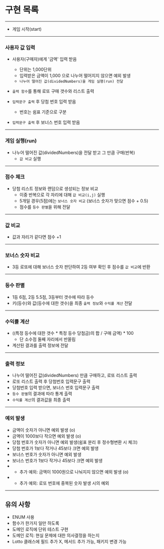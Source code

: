 # 구현 목록

----
 - 게임 시작(start)
---

### 사용자 값 입력
 - 사용자(구매자)에게 '금액' 입력 받음
   - 단위는 1,000단위
   - 입력받은 금액이 1,000 으로 나누어 떨어지지 않으면 예외 발생
   - `나누어 떨어진 값(dividedNumbers)을 게임 실행(run) 전달`
 - `출력 함수`를 통해 로또 구매 갯수와 리스트 출력
 
 - `입력문구 출력` 후 당첨 번호 입력 받음 
   - 번호는 쉼표 기준으로 구분
 - `입력문구 출력` 후 보너스 번호 입력 받음

----

### 게임 실행(run)
 - 나누어 떨어진 값(dividedNumbers)을 전달 받고 그 만큼 구매(반복) 
   -  `값 비교` 실행

---

### 점수 체크
- 당첨 리스트 정보와 랜덤으로 생성되는 정보 비교 
  - 이중 반복으로 각 자리에 대해 `값 비교(i,j)` 실행
  - 5개일 경우(5점)에는 `보너스 숫자 비교` (보너스 숫자가 맞으면 점수 + 0.5)
  - 점수를 `등수 판별`을 위해 전달

---
### 값 비교
- 값과 자리가 같다면 점수 +1
---
### 보너스 숫자 비교
- 3등 로또에 대해 보너스 숫자 판단하여 2등 여부 확인 후 점수를 `값 비교`에 반환
---
### 등수 판별
- 1등 6점, 2등 5.5점, 3등부터 갯수에 따라 등수
- 키(등수)와 값(등수에 대한 갯수)을 최종 `출력 정보`와 `수익률 계산` 전달
---
### 수익률 계산
- ((특정 등수에 대한 갯수 * 특정 등수 당첨금)의 합 / 구매 금액) * 100
    - 단 소수점 둘째 자리에서 반올림
- 계산된 결과를 출력 정보에 전달

---

### 출력 정보
- 나누어 떨어진 값(dividedNumbers) 만큼 구매하고, 로또 리스트 출력
- 로또 리스트 출력 후 당첨번호 입력문구 출력
- 당첨번호 입력 받으면, 보너스 번호 입력문구 출력
- `등수 판별`의 결과에 따라 통계 출력
- `수익률 계산`의 결과값을 최종 출력
 
--- 

### 예외 발생
- 금액이 숫자가 아니면 예외 발생 (o)
- 금액이 1000보다 작으면 예외 발생 (o)
- 당첨 번호가 숫자가 아니면 예외 발생(쉼표 분리 후 정수형변환 시 체크)
- 당첨 번호가 1보다 작거나 45보다 크면 예외 발생
- 보너스 번호가 숫자가 아니면 예외 발생
- 보너스 번호가 1보다 작거나 45보다 크면 예외 발생
- + 추가 예외: 금액이 1000원으로 나눠지지 않으면 예외 발생 (o)
- + 추가 예외: 로또 번호에 중복된 숫자 발생 시의 예외  

---

## 유의 사항
- ENUM 사용
- 함수가 한가지 일만 하도록
- 도메인 로직에 단위 테스트 구현
- 도메인 로직: 현실 문제에 대한 의사결정을 하는지
- Lotto 클래스에 필드 추가 X, 메서드 추가 가능, 패키지 변경 가능 